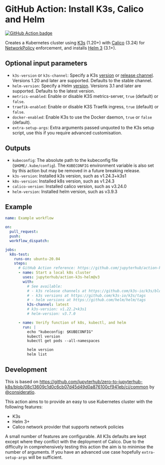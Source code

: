 # GitHub Action: Install K3s, Calico and Helm

[![GitHub Action badge](https://github.com/jupyterhub/action-k3s-helm/workflows/Test/badge.svg)](https://github.com/jupyterhub/action-k3s-helm/actions)

Creates a Kubernetes cluster using [K3s](https://k3s.io/) (1.20+) with
[Calico](https://www.projectcalico.org/) (3.24) for
[NetworkPolicy](https://kubernetes.io/docs/concepts/services-networking/network-policies/)
enforcement, and installs [Helm 3](https://helm.sh/) (3.1+).

## Optional input parameters

- `k3s-version` or `k3s-channel`: Specify a K3s [version](https://github.com/rancher/k3s/releases) or [release channel](https://update.k3s.io/v1-release/channels). Versions 1.20 and later are supported. Defaults to the stable channel.
- `helm-version`: Specify a Helm [version](https://github.com/helm/helm/releases). Versions 3.1 and later are supported. Defaults to the latest version.
- `metrics-enabled`: Enable or disable K3S metrics-server, `true` (default) or `false`.
- `traefik-enabled`: Enable or disable K3S Traefik ingress, `true` (default) or `false`.
- `docker-enabled`: Enable K3s to use the Docker daemon, `true` or `false` (default).
- `extra-setup-args`: Extra arguments passed unquoted to the K3s setup script, use this if you require advanced customisation.

## Outputs

- `kubeconfig`: The absolute path to the kubeconfig file (`$HOME/.kube/config`).
  The `KUBECONFIG` environment variable is also set by this action but may be removed in a future breaking release.
- `k3s-version`: Installed k3s version, such as v1.24.3+k3s1
- `k8s-version`: Installed k8s version, such as v1.24.3
- `calico-version`: Installed calico version, such as v3.24.0
- `helm-version`: Installed helm version, such as v3.9.3

## Example

```yaml
name: Example workflow

on:
  pull_request:
  push:
  workflow_dispatch:

jobs:
  k8s-test:
    runs-on: ubuntu-20.04
    steps:
      # GitHub Action reference: https://github.com/jupyterhub/action-k3s-helm
      - name: Start a local k8s cluster
        uses: jupyterhub/action-k3s-helm@v3
        with:
          # See available:
          # - k3s release channels at https://github.com/k3s-io/k3s/blob/HEAD/channel.yaml
          # - k3s versions at https://github.com/k3s-io/k3s/tags
          # - helm versions at https://github.com/helm/helm/tags
          k3s-channel: latest
          # k3s-version: v1.22.2+k3s1
          # helm-version: v3.7.0

      - name: Verify function of k8s, kubectl, and helm
        run: |
          echo "kubeconfig: $KUBECONFIG"
          kubectl version
          kubectl get pods --all-namespaces

          helm version
          helm list
```

## Development

This is based on https://github.com/jupyterhub/zero-to-jupyterhub-k8s/blob/08c13609c1d0c6cb07d45d49d0a876100cf941eb/ci/common by [@consideratio](https://github.com/consideratio).

This action aims to to provide an easy to use Kubernetes cluster with the following features:

- K3s
- Helm 3+
- Calico network provider that supports network policies

A small number of features are configurable.
All K3s defaults are kept except where they conflict with the deployment of Calico.
Due to the difficulty in comprehensively testing this action the aim is to minimise the number of arguments.
If you have an advanced use case hopefully `extra-setup-args` will be sufficient.
